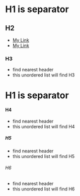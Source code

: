 # H1 is separator

## H2

- [My Link](source/posts/index.md)
- [My Link](source/posts/hello-world.md)
### H3

- find nearest header
- this unordered list will find H3

# H1 is separator

#### H4

- find nearest header
- this unordered list will find H4

##### H5

- find nearest header
- this unordered list will find H5

###### H6

- find nearest header
- this unordered list will find H6
